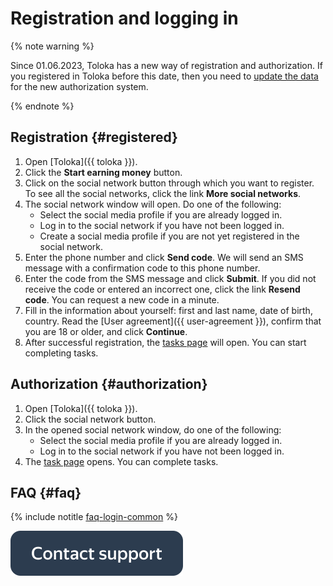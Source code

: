 # Registration and logging in

{% note warning %}

Since 01.06.2023, Toloka has a new way of registration and authorization. If you registered in Toloka before this date, then you need to [update the data](new-authorization.md ) for the new authorization system.

{% endnote %}

## Registration  {#registered}

1. Open [Toloka]({{ toloka }}).
2. Click the **Start earning money** button.
3. Click on the social network button through which you want to register. To see all the social networks, click the link **More social networks**.
4. The social network window will open. Do one of the following:
   - Select the social media profile if you are already logged in.
   - Log in to the social network if you have not been logged in.
   - Create a social media profile if you are not yet registered in the social network.
5. Enter the phone number and click **Send code**. We will send an SMS message with a confirmation code to this phone number.
6. Enter the code from the SMS message and click **Submit**. If you did not receive the code or entered an incorrect one, click the link **Resend code**. You can request a new code in a minute.
7. Fill in the information about yourself: first and last name, date of birth, country. Read the [User agreement]({{ user-agreement }}), confirm that you are 18 or older, and click **Continue**.
8. After successful registration, the [tasks page](task-select.md ) will open. You can start completing tasks.

## Authorization {#authorization}

1. Open [Toloka]({{ toloka }}).
2. Click the social network button.
3. In the opened social network window, do one of the following:
   - Select the social media profile if you are already logged in.
   - Log in to the social network if you have not been logged in.
4. The [task page](task-select.md ) opens. You can complete tasks.

## FAQ {#faq}

{% include notitle [faq-login-common](_includes/register/id-faq/login-common.md) %}

[![](assets/buttons/contact-support.svg)](troubleshooting/troubleshooting.md#registration)

